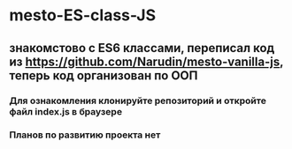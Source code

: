 # mesto-ES-class-JS

## знакомстово с ES6 классами, переписал код из https://github.com/Narudin/mesto-vanilla-js, теперь код организован по ООП

### Для ознакомления клонируйте репозиторий и откройте файл index.js в браузере

### Планов по развитию проекта нет
